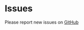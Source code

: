 # Issues #
Please report new issues on [GitHub](https://github.com/KhronosGroup/OpenCOLLADA/issues/)